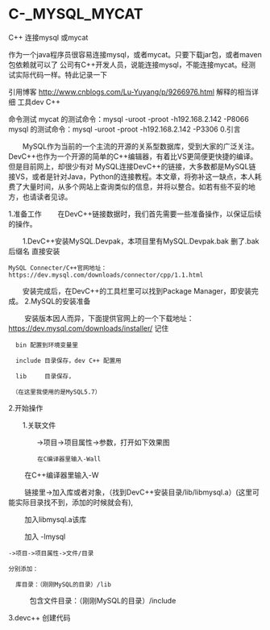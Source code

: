 # C-_MYSQL_MYCAT
C++ 连接mysql 或mycat

作为一个java程序员很容易连接mysql，或者mycat。只要下载jar包，或者maven包依赖就可以了
公司有C++开发人员，说能连接mysql，不能连接mycat。经测试实际代码一样。特此记录一下

引用博客 http://www.cnblogs.com/Lu-Yuyang/p/9266976.html  解释的相当详细
工具dev C++

命令测试
  mycat   的测试命令：mysql -uroot -proot -h192.168.2.142 -P8066
  mysql   的测试命令：mysql -uroot -proot -h192.168.2.142 -P3306
0.引言

　　MySQL作为当前的一个主流的开源的关系型数据库，受到大家的广泛关注。DevC++也作为一个开源的简单的C++编辑器，有着比VS更简便更快捷的编译。但是目前网上，却很少有对 MySQL连接DevC++的链接，大多数都是MySQL链接VS，或者是针对Java，Python的连接教程。本文章，将弥补这一缺点，本人耗费了大量时间，从多个网站上查询类似的信息，并将以整合。如若有些不妥的地方，也请读者见谅。
  
1.准备工作
　　在DevC++链接数据时，我们首先需要一些准备操作，以保证后续的操作。

　　1.DevC++安装MySQL.Devpak，本项目里有MySQL.Devpak.bak  删了.bak后缀名 直接安装
  
    MySQL Connecter/C++官网地址：https://dev.mysql.com/downloads/connector/cpp/1.1.html

　　安装完成后，在DevC++的工具栏里可以找到Package Manager，即安装完成。
    2.MySQL的安装准备
    
　　  安装版本因人而异，下面提供官网上的一个下载地址：https://dev.mysql.com/downloads/installer/
      记住 
      
      bin 配置到环境变量里
      
      include 目录保存，dev C++ 配置用
      
      lib     目录保存，
      
     （在这里我使用的是MySQL5.7）  
  
 2.开始操作
 
　　1.关联文件
  
　　　　->项目->项目属性->参数，打开如下效果图
    
            在C编译器里输入-Wall

　　        在C++编译器里输入-W

　　        链接里->加入库或者对象，（找到DevC++安装目录/lib/libmysql.a）(这里可能实际目录找不到，添加的时候就会有),

　　        加入libmysql.a该库

　　        加入 -lmysql
          
    ->项目->项目属性->文件/目录
    
    分别添加：　　
      
      库目录：（刚刚MySQL的目录）/lib

　　　包含文件目录：（刚刚MySQL的目录）/include
   
 3.devc++ 创建代码
 
